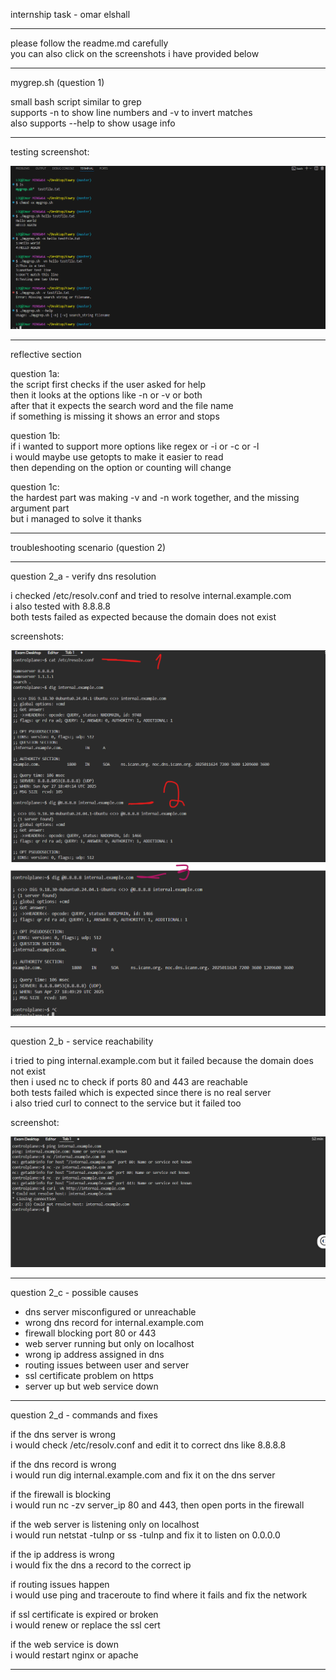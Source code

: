 internship task - omar elshall

---

please follow the readme.md carefully  
you can also click on the screenshots i have provided below

---

mygrep.sh (question 1)

small bash script similar to grep  
supports -n to show line numbers and -v to invert matches  
also supports --help to show usage info

---

testing screenshot:

![fawry test](Fawry.png)

---

reflective section

question 1a:  
the script first checks if the user asked for help  
then it looks at the options like -n or -v or both  
after that it expects the search word and the file name  
if something is missing it shows an error and stops

question 1b:  
if i wanted to support more options like regex or -i or -c or -l  
i would maybe use getopts to make it easier to read  
then depending on the option or counting will change

question 1c:  
the hardest part was making -v and -n work together, and the missing argument part  
but i managed to solve it thanks

---

troubleshooting scenario (question 2)

---

question 2_a - verify dns resolution

i checked /etc/resolv.conf and tried to resolve internal.example.com  
i also tested with 8.8.8.8  
both tests failed as expected because the domain does not exist

screenshots:

![dns check](Q2_A.png)  
![dig check](Q2_A_Part3.png)

---

question 2_b - service reachability

i tried to ping internal.example.com but it failed because the domain does not exist  
then i used nc to check if ports 80 and 443 are reachable  
both tests failed which is expected since there is no real server  
i also tried curl to connect to the service but it failed too

screenshot:

![nc check](Q2_B.png)

---

question 2_c - possible causes

- dns server misconfigured or unreachable  
- wrong dns record for internal.example.com  
- firewall blocking port 80 or 443  
- web server running but only on localhost  
- wrong ip address assigned in dns  
- routing issues between user and server  
- ssl certificate problem on https  
- server up but web service down

---

question 2_d - commands and fixes

if the dns server is wrong  
i would check /etc/resolv.conf and edit it to correct dns like 8.8.8.8

if the dns record is wrong  
i would run dig internal.example.com and fix it on the dns server

if the firewall is blocking  
i would run nc -zv server_ip 80 and 443, then open ports in the firewall

if the web server is listening only on localhost  
i would run netstat -tulnp or ss -tulnp and fix it to listen on 0.0.0.0

if the ip address is wrong  
i would fix the dns a record to the correct ip

if routing issues happen  
i would use ping and traceroute to find where it fails and fix the network

if ssl certificate is expired or broken  
i would renew or replace the ssl cert

if the web service is down  
i would restart nginx or apache

---
